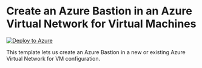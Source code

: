 # Create an Azure Bastion in an Azure Virtual Network for Virtual Machines


[![Deploy to Azure](https://aka.ms/deploytoazurebutton)](https://portal.azure.com/#create/Microsoft.Template/uri/https%3A%2F%2Fraw.githubusercontent.com%2Fmehul-birari%2Fsample-arm-templates%2Fmaster%2Fapi-management-logic-app%2Fazuredeploy.json)  

This template lets us create an Azure Bastion in a new or existing Azure Virtual Network for VM configuration. 

 